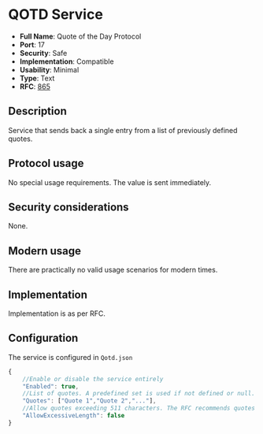 # QOTD Service

- **Full Name**: Quote of the Day Protocol
- **Port**: 17
- **Security**: Safe
- **Implementation**: Compatible
- **Usability**: Minimal
- **Type**: Text
- **RFC**: [865](https://www.rfc-editor.org/rfc/rfc865)

## Description

Service that sends back a single entry from a list of previously defined quotes.

## Protocol usage

No special usage requirements. The value is sent immediately.

## Security considerations

None.

## Modern usage

There are practically no valid usage scenarios for modern times.

## Implementation

Implementation is as per RFC.

## Configuration

The service is configured in `Qotd.json`

```js
{
	//Enable or disable the service entirely
	"Enabled": true,
	//List of quotes. A predefined set is used if not defined or null. The list cannot be empty, and quotes cannot be null, blank, or whitespace only
	"Quotes": ["Quote 1","Quote 2","..."],
	//Allow quotes exceeding 511 characters. The RFC recommends quotes to be shorter than that due to early limits in UDP packet sizes without causing fragmentation
	"AllowExcessiveLength": false
}
```

